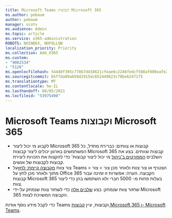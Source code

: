 ```yaml
---
title: Microsoft Teams וקבוצות Microsoft 365
ms.author: pebaum
author: pebaum
manager: scotv
ms.audience: Admin
ms.topic: article
ms.service: o365-administration
ROBOTS: NOINDEX, NOFOLLOW
localization_priority: Priority
ms.collection: Adm_O365
ms.custom:
- "9002534"
- "5126"
ms.openlocfilehash: 54440f395c77867d458621cfeae6c2246fedcf508af089aafe2a78b63fe8a5b9
ms.sourcegitcommit: b5f7da89a650d2915dc652449623c78be6247175
ms.translationtype: MT
ms.contentlocale: he-IL
ms.lasthandoff: 08/05/2021
ms.locfileid: "53975498"
---
```

# <a name="microsoft-teams-and-microsoft-365-groups"></a>Microsoft Teams וקבוצות Microsoft 365

- לקבוע מי יכול ליצור Microsoft 365 קבוצות או צוותים: כברירת מחדל, כל המשתמשים בארגון יכולים ליצור קבוצות Microsoft 365 קבוצות וצוותים. בצע את השלבים [המפורטים ב'ניהול](https://support.office.com/article/4c46c8cb-17d0-44b5-9776-005fced8e618) מי יכול ליצור קבוצות' כדי להקצות את הזכויות ליצירת קבוצות לקבוצות של אנשים.
- צור צוות [מקבוצה קיימת: לחץ](https://support.microsoft.com/office/24ec428e-40d7-4a1a-ab87-29be7d145865)על Teams > הצטרף או צור צוות ולאחר מכן צור > צור מתוך ולאחר מכן לחץ על Office 365 הקבוצה. הערה: אפשרות זו זמינה עבור קבוצות Microsoft 365 בעלות פחות מ- 5000 חברי ולא השתמשו בהן כדי ליצור צוות.
- שחזור צוות שנמחק: בצע [שלבים אלה](https://docs.microsoft.com/microsoftteams/archive-or-delete-a-team#restore-a-deleted-team) כדי לשחזר צוות שנמחק על-ידי Microsoft 365 הקבוצה המשויכת לצוות.

כדי לקבל מידע נוסף אודות Teams וקבוצות, עיין [קבוצות Microsoft 365 ו- Microsoft Teams](https://docs.microsoft.com/microsoftteams/office-365-groups).

